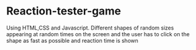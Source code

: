 # Reaction-tester-game
Using HTML,CSS and Javascript.
Different shapes of random sizes appearing at random times on the screen and the user has to click on the shape as fast as possible and reaction 
time is shown
